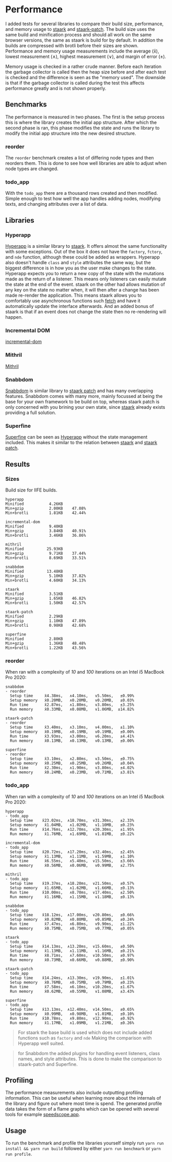 # Performance

I added tests for several libraries to compare their build size, performance, and memory usage to [staark](https://github.com/doars/staark/tree/main/packages/staark#readme) and [staark-patch](https://github.com/doars/staark/tree/main/packages/staark-patch#readme). The build size uses the same build and minification process and should all work on the same browser versions, the same as staark is build for by default. In addition the builds are compressed with brotli before their sizes are shown. Performance and memory usage measurements include the average (x̄), lowest measurement (∧), highest measurement (∨), and margin of error (±).

Memory usage is checked in a rather crude manner. Before each iteration the garbage collector is called then the heap size before and after each test is checked and the difference is seen as the "memory used". The downside is that if the garbage collector is called during the test this affects performance greatly and is not shown properly.

## Benchmarks

The performance is measured in two phases. The first is the setup process this is where the library creates the initial app structure. After which the second phase is ran, this phase modifies the state and runs the library to modify the initial app structure into the new desired structure.

### reorder

The `reorder` benchmark creates a list of differing node types and then reorders them. This is done to see how well libraries are able to adjust when node types are changed.

### todo_app

With the `todo_app` there are a thousand rows created and then modified. Simple enough to test how well the app handles adding nodes, modifying texts, and changing attributes over a list of data.

## Libraries

### Hyperapp

[Hyperapp](https://github.com/jorgebucaran/hyperapp#readme) is a similar library to [staark](https://github.com/doars/staark/tree/main/packages/staark#readme). It offers almost the same functionality with some exceptions. Out of the box it does not have the `factory`, `fctory`, and `nde` function, although these could be added as wrappers. Hyperapp also doesn't handle `class` and `style` attributes the same way, but the biggest difference is in how you as the user make changes to the state. Hyperapp expects you to return a new copy of the state with the mutations made as the return of a listener. This means only listeners can easily mutate the state at the end of the event. staark on the other had allows mutation of any key on the state no matter when, it will then after a change has been made re-render the application. This means staark allows you to comfortably use asynchronous functions such [fetch](https://github.com/doars/staark/tree/main/packages/vroagn#readme) and have it automatically update the interface afterwards. And an added bonus of staark is that if an event does not change the state then no re-rendering will happen.

### Incremental DOM

[incremental-dom](https://github.com/google/incremental-dom#readme)

### Mithril

[Mithril](https://github.com/MithrilJS/mithril.js#readme)

### Snabbdom

[Snabbdom](https://github.com/snabbdom/snabbdom#readme) is similar library to [staark patch](https://github.com/doars/staark/tree/main/packages/staark-patch#readme) and has many overlapping features. Snabbdom comes with many more, mainly focussed at being the base for your own framework to be build on top, whereas staark patch is only concerned with you brining your own state, since [staark](https://github.com/doars/staark/tree/main/packages/staark#readme) already exists providing a full solution.

### Superfine

[Superfine](https://github.com/jorgebucaran/superfine#readme) can be seen as [Hyperapp](https://github.com/jorgebucaran/hyperapp#readme) without the state management included. This makes it similar to the relation between [staark](https://github.com/doars/staark/tree/main/packages/staark#readme) and [staark patch](https://github.com/doars/staark/tree/main/packages/staark-patch#readme).

## Results

### Sizes

Build size for IIFE builds.

```
hyperapp
Minified           4.26KB
Min+gzip           2.00KB    47.08%
Min+brotli         1.81KB    42.44%

incremental-dom
Minified           9.40KB
Min+gzip           3.84KB    40.91%
Min+brotli         3.46KB    36.86%

mithril
Minified          25.93KB
Min+gzip           9.71KB    37.44%
Min+brotli         8.69KB    33.51%

snabbdom
Minified          13.48KB
Min+gzip           5.10KB    37.82%
Min+brotli         4.60KB    34.13%

staark
Minified           3.51KB
Min+gzip           1.65KB    46.82%
Min+brotli         1.50KB    42.57%

staark-patch
Minified           2.29KB
Min+gzip           1.10KB    47.89%
Min+brotli         0.98KB    42.68%

superfine
Minified           2.80KB
Min+gzip           1.36KB    48.48%
Min+brotli         1.22KB    43.56%
```

### reorder

When ran with a complexity of _10_ and _100_ iterations on an Intel i5 MacBook Pro 2020:

```
snabbdom
- reorder
  Setup time     x̄4.38ms,   ∧4.10ms,   ∨5.50ms,   ±0.99%
  Setup memory   x̄0.20MB,   ∧0.20MB,   ∨0.20MB,   ±0.03%
  Run time       x̄2.87ms,   ∧1.80ms,   ∨3.80ms,   ±3.25%
  Run memory     x̄0.33MB,   ∧0.08MB,   ∨1.06MB,  ±14.82%

staark-patch
- reorder
  Setup time     x̄3.40ms,   ∧3.10ms,   ∨4.00ms,   ±1.10%
  Setup memory   x̄0.19MB,   ∧0.19MB,   ∨0.19MB,   ±0.00%
  Run time       x̄3.93ms,   ∧3.00ms,   ∨6.20ms,   ±4.41%
  Run memory     x̄0.13MB,   ∧0.13MB,   ∨0.13MB,   ±0.00%

superfine
- reorder
  Setup time     x̄3.10ms,   ∧2.80ms,   ∨3.50ms,   ±0.75%
  Setup memory   x̄0.25MB,   ∧0.25MB,   ∨0.26MB,   ±0.04%
  Run time       x̄2.30ms,   ∧1.90ms,   ∨3.80ms,   ±4.02%
  Run memory     x̄0.24MB,   ∧0.23MB,   ∨0.71MB,   ±3.81%
```

### todo_app

When ran with a complexity of _10_ and _100_ iterations on an Intel i5 MacBook Pro 2020:

```
hyperapp
- todo_app
  Setup time    x̄23.02ms,  ∧18.70ms,  ∨31.30ms,   ±2.33%
  Setup memory   x̄1.04MB,   ∧1.02MB,   ∨1.10MB,   ±0.23%
  Run time      x̄14.76ms,  ∧12.70ms,  ∨20.30ms,   ±1.95%
  Run memory     x̄1.76MB,   ∧1.69MB,   ∨1.81MB,   ±0.22%

incremental-dom
- todo_app
  Setup time    x̄20.72ms,  ∧17.20ms,  ∨32.40ms,   ±2.45%
  Setup memory   x̄1.13MB,   ∧1.11MB,   ∨1.59MB,   ±1.10%
  Run time       x̄6.55ms,   ∧5.40ms,  ∨15.50ms,   ±3.66%
  Run memory     x̄0.56MB,   ∧0.06MB,   ∨0.99MB,   ±2.75%

mithril
- todo_app
  Setup time    x̄19.37ms,  ∧18.20ms,  ∨21.50ms,   ±0.57%
  Setup memory   x̄1.65MB,   ∧1.62MB,   ∨1.66MB,   ±0.13%
  Run time      x̄10.00ms,   ∧8.70ms,  ∨17.40ms,   ±2.50%
  Run memory     x̄1.16MB,   ∧1.15MB,   ∨1.18MB,   ±0.13%

snabbdom
- todo_app
  Setup time    x̄18.12ms,  ∧17.00ms,  ∨20.80ms,   ±0.66%
  Setup memory   x̄0.82MB,   ∧0.80MB,   ∨0.85MB,   ±0.24%
  Run time       x̄7.47ms,   ∧6.80ms,   ∨9.90ms,   ±1.22%
  Run memory     x̄0.75MB,   ∧0.75MB,   ∨0.77MB,   ±0.05%

staark
- todo_app
  Setup time    x̄14.13ms,  ∧13.20ms,  ∨15.60ms,   ±0.50%
  Setup memory   x̄1.13MB,   ∧1.11MB,   ∨1.16MB,   ±0.21%
  Run time       x̄8.71ms,   ∧7.60ms,  ∨10.50ms,   ±0.97%
  Run memory     x̄0.73MB,   ∧0.66MB,   ∨0.88MB,   ±0.90%

staark-patch
- todo_app
  Setup time    x̄14.24ms,  ∧13.30ms,  ∨19.90ms,   ±1.01%
  Setup memory   x̄0.76MB,   ∧0.75MB,   ∨0.79MB,   ±0.23%
  Run time       x̄7.58ms,   ∧6.10ms,  ∨10.20ms,   ±1.67%
  Run memory     x̄0.62MB,   ∧0.55MB,   ∨1.08MB,   ±3.43%

superfine
- todo_app
  Setup time    x̄13.13ms,  ∧12.40ms,  ∨14.50ms,   ±0.65%
  Setup memory   x̄0.99MB,   ∧0.98MB,   ∨1.01MB,   ±0.10%
  Run time      x̄10.78ms,   ∧9.80ms,  ∨12.90ms,   ±0.92%
  Run memory     x̄1.17MB,   ∧1.09MB,   ∨1.21MB,   ±0.26%
```

> For staark the base build is used which does not include added functions such as `factory` and `nde` Making the comparison with Hyperapp well suited.

> for Snabbdom the added plugins for handling event listeners, class names, and style attributes. This is done to make the comparison to staark-patch and Superfine.

## Profiling

The performance measurements also include outputting profiling information. This can be useful when learning more about the internals of the library and figure out where most time is spend. The generated profile data takes the form of a flame graphs which can be opened with several tools for example [speedscope.app](https://speedscope.app).

## Usage

To run the benchmark and profile the libraries yourself simply run `yarn run install && yarn run build` followed by either `yarn run benchmark` or `yarn run profile`.
